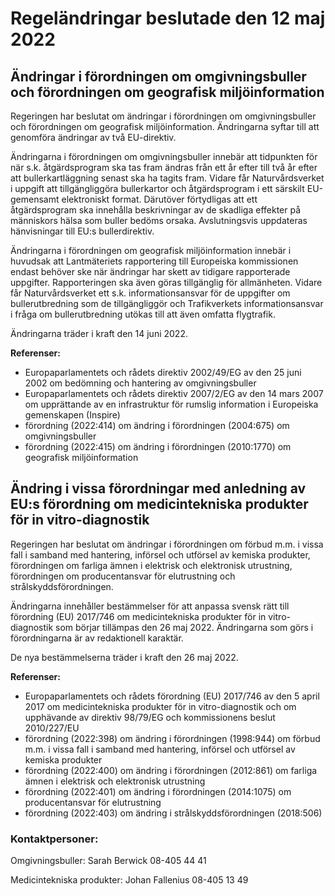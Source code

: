 # Regeländringar beslutade den 12 maj 2022

## Ändringar i förordningen om omgivningsbuller och förordningen om geografisk miljöinformation

Regeringen har beslutat om ändringar i förordningen om omgivningsbuller och förordningen om geografisk miljöinformation. Ändringarna syftar till att genomföra ändringar av två EU\-direktiv.

Ändringarna i förordningen om omgivningsbuller innebär att tidpunkten för när s.k. åtgärdsprogram ska tas fram ändras från ett år efter till två år efter att bullerkartläggning senast ska ha tagits fram. Vidare får Naturvårdsverket i uppgift att tillgängliggöra bullerkartor och åtgärdsprogram i ett särskilt EU\-gemensamt elektroniskt format. Därutöver förtydligas att ett åtgärdsprogram ska innehålla beskrivningar av de skadliga effekter på människors hälsa som buller bedöms orsaka. Avslutningsvis uppdateras hänvisningar till EU:s bullerdirektiv.

Ändringarna i förordningen om geografisk miljöinformation innebär i huvudsak att Lantmäteriets rapportering till Europeiska kommissionen endast behöver ske när ändringar har skett av tidigare rapporterade uppgifter. Rapporteringen ska även göras tillgänglig för allmänheten. Vidare får Naturvårdsverket ett s.k. informationsansvar för de uppgifter om bullerutbredning som de tillgängliggör och Trafikverkets informationsansvar i fråga om bullerutbredning utökas till att även omfatta flygtrafik.

Ändringarna träder i kraft den 14 juni 2022\.

**Referenser:**

* Europaparlamentets och rådets direktiv 2002/49/EG av den 25 juni 2002 om bedömning och hantering av omgivningsbuller
* Europaparlamentets och rådets direktiv 2007/2/EG av den 14 mars 2007 om upprättande av en infrastruktur för rumslig information i Europeiska gemenskapen (Inspire)
* förordning (2022:414\) om ändring i förordningen (2004:675\) om omgivningsbuller
* förordning (2022:415\) om ändring i förordningen (2010:1770\) om geografisk miljöinformation

## Ändring i vissa förordningar med anledning av EU:s förordning om medicintekniska produkter för in vitro\-diagnostik

Regeringen har beslutat om ändringar i förordningen om förbud m.m. i vissa fall i samband med hantering, införsel och utförsel av kemiska produkter, förordningen om farliga ämnen i elektrisk och elektronisk utrustning, förordningen om producentansvar för elutrustning och strålskyddsförordningen.

Ändringarna innehåller bestämmelser för att anpassa svensk rätt till förordning (EU) 2017/746 om medicintekniska produkter för in vitro\-diagnostik som börjar tillämpas den 26 maj 2022\. Ändringarna som görs i förordningarna är av redaktionell karaktär.

De nya bestämmelserna träder i kraft den 26 maj 2022\.

**Referenser:**

* Europaparlamentets och rådets förordning (EU) 2017/746 av den 5 april 2017 om medicintekniska produkter för in vitro\-diagnostik och om upphävande av direktiv 98/79/EG och kommissionens beslut 2010/227/EU
* förordning (2022:398\) om ändring i förordningen (1998:944\) om förbud m.m. i vissa fall i samband med hantering, införsel och utförsel av kemiska produkter
* förordning (2022:400\) om ändring i förordningen (2012:861\) om farliga ämnen i elektrisk och elektronisk utrustning
* förordning (2022:401\) om ändring i förordningen (2014:1075\) om producentansvar för elutrustning
* förordning (2022:403\) om ändring i strålskyddsförordningen (2018:506\)

### Kontaktpersoner:

Omgivningsbuller: Sarah Berwick 08\-405 44 41

Medicintekniska produkter: Johan Fallenius 08\-405 13 49
